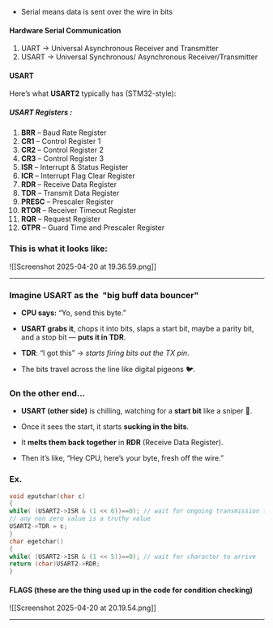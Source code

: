 
- Serial means data is sent over the wire in bits
#### Hardware Serial Communication

1. UART -> Universal Asynchronous Receiver and Transmitter
2. USART -> Universal Synchronous/ Asynchronous Receiver/Transmitter

#### USART

Here’s what **USART2** typically has (STM32-style):
##### USART Registers :
1. **BRR** – Baud Rate Register
2. **CR1** – Control Register 1
3. **CR2** – Control Register 2
4. **CR3** – Control Register 3
5. **ISR** – Interrupt & Status Register
6. **ICR** – Interrupt Flag Clear Register
7. **RDR** – Receive Data Register
8. **TDR** – Transmit Data Register    
9. **PRESC** – Prescaler Register
10. **RTOR** – Receiver Timeout Register   
11. **RQR** – Request Register    
12. **GTPR** – Guard Time and Prescaler Register

### This is what it looks like:
![[Screenshot 2025-04-20 at 19.36.59.png]]

---

### **Imagine USART as the**  **"big buff data bouncer"**

- **CPU says:** “Yo, send this byte.”
    
- **USART grabs it**, chops it into bits, slaps a start bit, maybe a parity bit, and a stop bit — **puts it in TDR**.
    
- **TDR**: “I got this” → _starts firing bits out the TX pin_.
    
- The bits travel across the line like digital pigeons 🐦.
    



### **On the other end…**

- **USART (other side)** is chilling, watching for a **start bit** like a sniper 👀.
    
- Once it sees the start, it starts **sucking in the bits**.
    
- It **melts them back together** in **RDR** (Receive Data Register).
    
- Then it’s like, “Hey CPU, here’s your byte, fresh off the wire.”



### Ex.

```c
void eputchar(char c)  
{  
while( (USART2->ISR & (1 << 6))==0); // wait for ongoing transmission to finish  
// any non zero value is a truthy value
USART2->TDR = c;  
}  
char egetchar()  
{  
while( (USART2->ISR & (1 << 5))==0); // wait for character to arrive  
return (char)USART2->RDR;  
}
```
#### FLAGS (these are the thing used up in the code for condition checking)
![[Screenshot 2025-04-20 at 20.19.54.png]]

---


